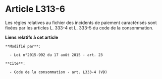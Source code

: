# Article L313-6

Les règles relatives au fichier des incidents de paiement caractérisés sont fixées par les articles L. 333-4 et L. 333-5 du
code de la consommation.

**Liens relatifs à cet article**

	**Modifié par**:

	  - Loi n°2015-992 du 17 août 2015 - art. 23

	**Cite**:

	  - Code de la consommation - art. L333-4 (VD)
